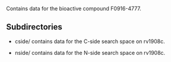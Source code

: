 Contains data for the bioactive compound F0916-4777.

## Subdirectories

- cside/ contains data for the C-side search space on rv1908c.

- nside/ contains data for the N-side search space on rv1908c.

